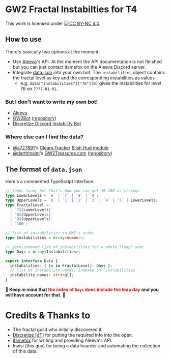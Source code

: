# GW2 Fractal Instabilties for T4

This work is licensed under [![CC BY-NC 4.0](https://img.shields.io/badge/License-CC%20BY--NC%204.0-lightgrey.svg)](https://creativecommons.org/licenses/by-nc/4.0/).

## How to use

There's basically two options at the moment:

- Use [Aleeva](https://aleeva.io)'s API. At the moment the API documentation is not finished but you can just contact itsmefox on the Aleeva Discord server.
- Integrate [data.json](data.json) into your own bot. The `instabilities` object contains the fractal level as key and the corresponding instabilities as values
  - e.g. `data["instabilities"]["76"][0]` gives the instabilities for level 76 on `????-01-01`.

### But I don't want to write my own bot!

- [Aleeva](https://aleeva.io)
- [GW2Bot](https://gw2bot.info/) ([repository](https://github.com/Maselkov/GW2Bot))
- [Discretize Discord Instability Bot](https://github.com/discretize/discretize-discord-bot-instabilities)

### Where else can I find the data?

- [@a727891](https://github.com/a727891)'s [Clears Tracker](https://github.com/a727891/BlishHud-Raid-Clears) [Blish Hud module](https://blishhud.com/modules/?module=Soeed.RaidClears)
- [@darthmaim](https://github.com/darthmaim)'s [GW2Treasures.com](https://gw2treasures.com/about) ([repository](https://github.com/GW2Treasures/gw2treasures.com))

## The format of `data.json`

Here's a commented TypeScript interface.

```ts
// looks funny but that's how you can get 76-100 as strings
type LowerLevels = `6` | `7` | `8` | `9`;
type UpperLevels = `0` | `1` | `2` | `3` | `4` | `5` | LowerLevels;
type FractalLevel =
  | `7${LowerLevels}`
  | `8${UpperLevels}`
  | `9${UpperLevels}`
  | `100`;

// list of instabilities in GW2's order
type Instabilities = Array<number>;

// zero-indexed list of instabilities for a whole *leap* year
type Days = Array<Instabilities>;

export interface Data {
  instabilities: { [x in FractalLevel]: Days };
  // list of instability names, indexed in `instabilities`
  instability_names: string[];
}
```

**🛑 Keep in mind that <span style="color:red">the index of `Days` does include the leap day</span> and you will have account for that. 🛑**

# Credits & Thanks to

- The fractal guild who initially discovered it.
- [Discretize [dT]](https://discretize.eu/) for putting the required info into the open.
- [itsmefox](https://github.com/itsmefox) for writing and providing Aleeva's API.
- Invisi (this guy) for being a data hoarder and automating the collection of this data.
